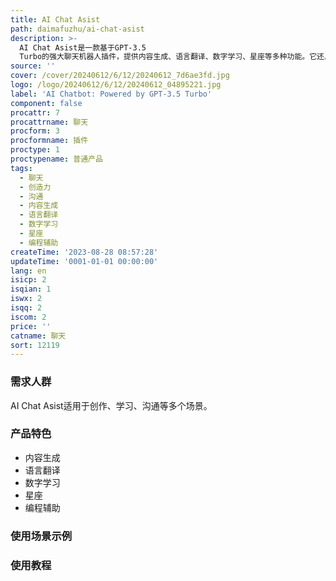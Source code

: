 ```yaml
---
title: AI Chat Asist
path: daimafuzhu/ai-chat-asist
description: >-
  AI Chat Asist是一款基于GPT-3.5
  Turbo的强大聊天机器人插件，提供内容生成、语言翻译、数字学习、星座等多种功能。它还具有聊天记录、话题提示和编程辅助等特点，可以大大提高创造力和沟通效率。
source: ''
cover: /cover/20240612/6/12/20240612_7d6ae3fd.jpg
logo: /logo/20240612/6/12/20240612_04895221.jpg
label: 'AI Chatbot: Powered by GPT-3.5 Turbo'
component: false
procattr: 7
procattrname: 聊天
procform: 3
procformname: 插件
proctype: 1
proctypename: 普通产品
tags:
  - 聊天
  - 创造力
  - 沟通
  - 内容生成
  - 语言翻译
  - 数字学习
  - 星座
  - 编程辅助
createTime: '2023-08-28 08:57:28'
updateTime: '0001-01-01 00:00:00'
lang: en
isicp: 2
isqian: 1
iswx: 2
isqq: 2
iscom: 2
price: ''
catname: 聊天
sort: 12119
---
```




### 需求人群
AI Chat Asist适用于创作、学习、沟通等多个场景。

### 产品特色
- 内容生成
- 语言翻译
- 数字学习
- 星座
- 编程辅助

### 使用场景示例


### 使用教程


  
